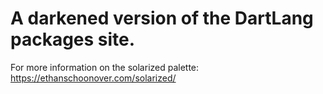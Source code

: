# A darkened version of the DartLang packages site.
For more information on the solarized palette: https://ethanschoonover.com/solarized/
